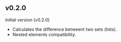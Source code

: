 ## v0.2.0

Initial version (v0.2.0)

- Calculates the difference betweent two sets (lists).
- Nested elements compatibility.
